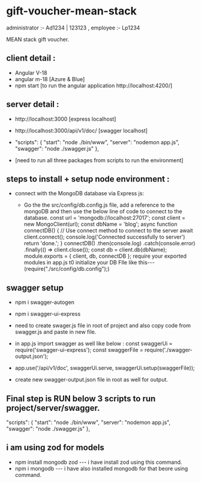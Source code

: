 # gift-voucher-mean-stack

administrator :- Ad1234 | 123123 , employee :- Lp1234

MEAN stack gift voucher.

## client detail :

- Angular V-18
- angular m-18 [Azure & Blue]
- npm start [to run the angular application http://localhost:4200/]

## server detail :

- http://localhost:3000 [express localhost]
- http://localhost:3000/api/v1/doc/ [swagger localhost]
- "scripts": {
  "start": "node ./bin/www",
  "server": "nodemon app.js",
  "swagger": "node ./swagger.js"
  },

- [need to run all three packages from scripts to run the environment]

## steps to install + setup node environment :

<!-- - npx express-generator [https://expressjs.com/en/starter/generator.html]

- create a MongoDB database (used sunil.salaria@lpinfotech.com for this project) [https://cloud.mongodb.com/v2/658e6346ad14f147c8beae92#/clusters]

- npm i mongoose [https://www.npmjs.com/package/mongoose] Install Mongoose library to connect with MongoDB and make modals/schemas. -->

- connect with the MongoDB database via Express js:

  - Go the the src/config/db.config.js file, add a reference to the mongoDB and then use the below line of code to connect to the database.
    const url = 'mongodb://localhost:27017';
    const client = new MongoClient(url);
    const dbName = 'blog';
    async function connectDB() {
    // Use connect method to connect to the server
    await client.connect();
    console.log('Connected successfully to server')
    return 'done.';
    }
    connectDB()
    .then(console.log)
    .catch(console.error)
    .finally(() => client.close());
    const db = client.db(dbName);
    module.exports = { client, db, connectDB };
    require your exported modules in app.js t0 initialize your DB FIle like this---(require("./src/config/db.config");)

## swagger setup

- npm i swagger-autogen
- npm i swagger-ui-express

- need to create swager.js file in root of project and also copy code from swagger.js and paste in new file.
- in app.js import swagger as well like below :
  const swaggerUi = require('swagger-ui-express');
  const swaggerFile = require('./swagger-output.json');
- app.use('/api/v1/doc', swaggerUi.serve, swaggerUi.setup(swaggerFile));
- create new swagger-output.json file in root as well for output.

## Final step is RUN below 3 scripts to run project/server/swagger.

"scripts": {
"start": "node ./bin/www",
"server": "nodemon app.js",
"swagger": "node ./swagger.js"
},

## i am using zod for models

- npm install mongodb zod --- i have install zod using this command.
- npm i mongodb --- i have also installed mongodb for that beore using command.
